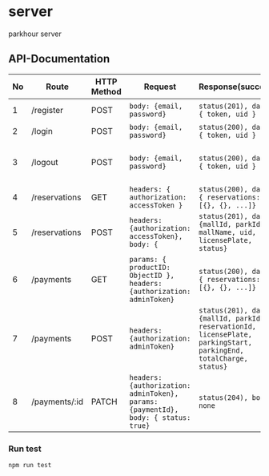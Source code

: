 # server
parkhour server

## API-Documentation

|No|Route|HTTP Method|Request|Response(success)|Description|
|---|---|---|---|---|---|
1|/register| POST|```body: {email, password} ``` | ``` status(201), data: { token, uid } ```|User Register |
2|/login|POST|```body: {email, password} ```|``` status(200), data: { token, uid } ```|  User login|
3|/logout|POST|```body: {email, password} ```|``` status(200), data: { token, uid } ```|  User logout- firebase signout|
4|/reservations| GET | ``` headers: { authorization: accessToken } ``` | ```status(200), data: { reservations: [{}, {}, ...]} ``` | Get all reservations
5|/reservations| POST| ```headers: {authorization: accessToken}, body: { ```| ```status(201), data: {mallId, parkId, mallName, uid, licensePlate, status} ``` | Add reservation
6|/payments| GET | ``` params: { productID: ObjectID }, headers:{authorization: adminToken} ``` | ```status(200), data: { reservations: [{}, {}, ...]} ```|Get all payments history
7|/payments| POST |```headers: {authorization: adminToken}```| ```status(201), data: {mallId, parkId, reservationId, licensePlate, parkingStart, parkingEnd, totalCharge, status} ``` | Create a payment detail
8|/payments/:id| PATCH | ```headers: {authorization: adminToken}, params: {paymentId}, body: { status: true}``` | ```status(204), body: none ```|   Complete a payment detail |


### Run test
```
npm run test
```
